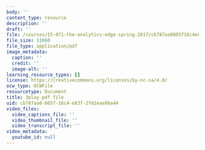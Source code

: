 ```yaml
---
body: ''
content_type: resource
description: ''
draft: ''
file: /courses/15-071-the-analytics-edge-spring-2017/cb787aa0805716c4e83f2fd1eae86a44_kTOfGiScMsI.pdf
file_size: 11660
file_type: application/pdf
image_metadata:
  caption: ''
  credit: ''
  image-alt: ''
learning_resource_types: []
license: https://creativecommons.org/licenses/by-nc-sa/4.0/
ocw_type: OCWFile
resourcetype: Document
title: 3play pdf file
uid: cb787aa0-8057-16c4-e83f-2fd1eae86a44
video_files:
  video_captions_file: ''
  video_thumbnail_file: ''
  video_transcript_file: ''
video_metadata:
  youtube_id: null
---
```

